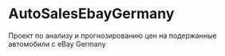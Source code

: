 # AutoSalesEbayGermany
Проект по анализу и прогнозированию цен на подержанные автомобили с eBay Germany
